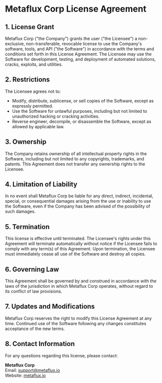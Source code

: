 # Metaflux Corp License Agreement

## 1. License Grant

Metaflux Corp ("the Company") grants the user ("the Licensee") a non-exclusive, non-transferable, revocable license to use the Company's software, tools, and API ("the Software") in accordance with the terms and conditions set forth in this License Agreement. The Licensee may use the Software for development, testing, and deployment of automated solutions, cracks, exploits, and utilities.

## 2. Restrictions

The Licensee agrees not to:

- Modify, distribute, sublicense, or sell copies of the Software, except as expressly permitted.
- Use the Software for unlawful purposes, including but not limited to unauthorized hacking or cracking activities.
- Reverse engineer, decompile, or disassemble the Software, except as allowed by applicable law.

## 3. Ownership

The Company retains ownership of all intellectual property rights in the Software, including but not limited to any copyrights, trademarks, and patents. This Agreement does not transfer any ownership rights to the Licensee.

## 4. Limitation of Liability

In no event shall Metaflux Corp be liable for any direct, indirect, incidental, special, or consequential damages arising from the use or inability to use the Software, even if the Company has been advised of the possibility of such damages.

## 5. Termination

This license is effective until terminated. The Licensee's rights under this Agreement will terminate automatically without notice if the Licensee fails to comply with any term(s) of this Agreement. Upon termination, the Licensee must immediately cease all use of the Software and destroy all copies.

## 6. Governing Law

This Agreement shall be governed by and construed in accordance with the laws of the jurisdiction in which Metaflux Corp operates, without regard to its conflict of law provisions.

## 7. Updates and Modifications

Metaflux Corp reserves the right to modify this License Agreement at any time. Continued use of the Software following any changes constitutes acceptance of the new terms.

## 8. Contact Information

For any questions regarding this license, please contact:

**Metaflux Corp**  
Email: support@metaflux.io  
Website: [metaflux.io](http://metaflux.io)
